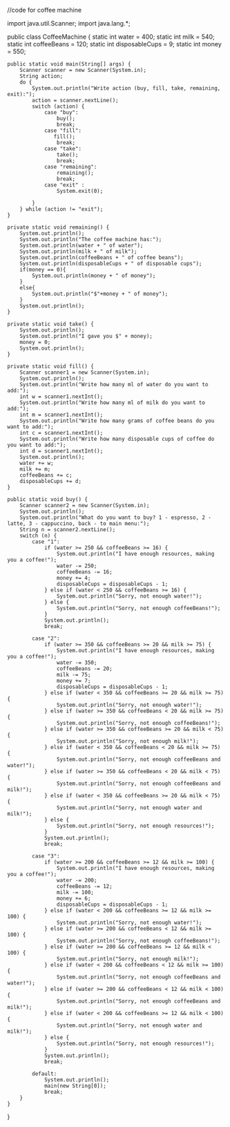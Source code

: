 //code for coffee machine

import java.util.Scanner;
import java.lang.*;

public class CoffeeMachine {
    static int water = 400;
    static int milk = 540;
    static int coffeeBeans = 120;
    static int disposableCups = 9;
    static int money = 550;

    public static void main(String[] args) {
        Scanner scanner = new Scanner(System.in);
        String action;
        do {
            System.out.println("Write action (buy, fill, take, remaining, exit):");
            action = scanner.nextLine();
            switch (action) {
                case "buy":
                    buy();
                    break;
                case "fill":
                   fill();
                    break;
                case "take":
                    take();
                    break;
                case "remaining":
                    remaining();
                    break;
                case "exit" :
                    System.exit(0);

            }
        } while (action != "exit");
    }

    private static void remaining() {
        System.out.println();
        System.out.println("The coffee machine has:");
        System.out.println(water + " of water");
        System.out.println(milk + " of milk");
        System.out.println(coffeeBeans + " of coffee beans");
        System.out.println(disposableCups + " of disposable cups");
        if(money == 0){
            System.out.println(money + " of money");
        }
        else{
            System.out.println("$"+money + " of money");
        }
        System.out.println();
    }

    private static void take() {
        System.out.println();
        System.out.println("I gave you $" + money);
        money = 0;
        System.out.println();
    }

    private static void fill() {
        Scanner scanner1 = new Scanner(System.in);
        System.out.println();
        System.out.println("Write how many ml of water do you want to add:");
        int w = scanner1.nextInt();
        System.out.println("Write how many ml of milk do you want to add:");
        int m = scanner1.nextInt();
        System.out.println("Write how many grams of coffee beans do you want to add:");
        int c = scanner1.nextInt();
        System.out.println("Write how many disposable cups of coffee do you want to add:");
        int d = scanner1.nextInt();
        System.out.println();
        water += w;
        milk += m;
        coffeeBeans += c;
        disposableCups += d;
    }

    public static void buy() {
        Scanner scanner2 = new Scanner(System.in);
        System.out.println();
        System.out.println("What do you want to buy? 1 - espresso, 2 - latte, 3 - cappuccino, back - to main menu:");
        String n = scanner2.nextLine();
        switch (n) {
            case "1":
                if (water >= 250 && coffeeBeans >= 16) {
                    System.out.println("I have enough resources, making you a coffee!");
                    water -= 250;
                    coffeeBeans -= 16;
                    money += 4;
                    disposableCups = disposableCups - 1;
                } else if (water < 250 && coffeeBeans >= 16) {
                    System.out.println("Sorry, not enough water!");
                } else {
                    System.out.println("Sorry, not enough coffeeBeans!");
                }
                System.out.println();
                break;

            case "2":
                if (water >= 350 && coffeeBeans >= 20 && milk >= 75) {
                    System.out.println("I have enough resources, making you a coffee!");
                    water -= 350;
                    coffeeBeans -= 20;
                    milk -= 75;
                    money += 7;
                    disposableCups = disposableCups - 1;
                } else if (water < 350 && coffeeBeans >= 20 && milk >= 75) {
                    System.out.println("Sorry, not enough water!");
                } else if (water >= 350 && coffeeBeans < 20 && milk >= 75) {
                    System.out.println("Sorry, not enough coffeeBeans!");
                } else if (water >= 350 && coffeeBeans >= 20 && milk < 75) {
                    System.out.println("Sorry, not enough milk!");
                } else if (water < 350 && coffeeBeans < 20 && milk >= 75) {
                    System.out.println("Sorry, not enough coffeeBeans and water!");
                } else if (water >= 350 && coffeeBeans < 20 && milk < 75) {
                    System.out.println("Sorry, not enough coffeeBeans and milk!");
                } else if (water < 350 && coffeeBeans >= 20 && milk < 75) {
                    System.out.println("Sorry, not enough water and milk!");
                } else {
                    System.out.println("Sorry, not enough resources!");
                }
                System.out.println();
                break;

            case "3":
                if (water >= 200 && coffeeBeans >= 12 && milk >= 100) {
                    System.out.println("I have enough resources, making you a coffee!");
                    water -= 200;
                    coffeeBeans -= 12;
                    milk -= 100;
                    money += 6;
                    disposableCups = disposableCups - 1;
                } else if (water < 200 && coffeeBeans >= 12 && milk >= 100) {
                    System.out.println("Sorry, not enough water!");
                } else if (water >= 200 && coffeeBeans < 12 && milk >= 100) {
                    System.out.println("Sorry, not enough coffeeBeans!");
                } else if (water >= 200 && coffeeBeans >= 12 && milk < 100) {
                    System.out.println("Sorry, not enough milk!");
                } else if (water < 200 && coffeeBeans < 12 && milk >= 100) {
                    System.out.println("Sorry, not enough coffeeBeans and water!");
                } else if (water >= 200 && coffeeBeans < 12 && milk < 100) {
                    System.out.println("Sorry, not enough coffeeBeans and milk!");
                } else if (water < 200 && coffeeBeans >= 12 && milk < 100) {
                    System.out.println("Sorry, not enough water and milk!");
                } else {
                    System.out.println("Sorry, not enough resources!");
                }
                System.out.println();
                break;

            default:
                System.out.println();
                main(new String[0]);
                break;
        }
    }
}
